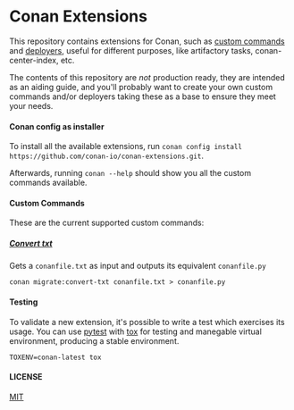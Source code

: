 # Conan Extensions
This repository contains extensions for Conan, such as [custom commands](https://docs.conan.io/2/reference/extensions/custom_commands.html)
and [deployers](https://docs.conan.io/2/reference/extensions/deployers.html),
useful for different purposes, like artifactory tasks, conan-center-index, etc.

The contents of this repository are *not* production ready, they are intended as an aiding guide,
and you'll probably want to create your own custom commands and/or deployers taking these as a base to ensure they meet your needs.

#### Conan config as installer

To install all the available extensions, run `conan config install https://github.com/conan-io/conan-extensions.git`.

Afterwards, running `conan --help` should show you all the custom commands available.

#### Custom Commands

These are the current supported custom commands:

##### [Convert txt](extensions/commands/migrate/)

Gets a `conanfile.txt` as input and outputs its equivalent `conanfile.py`

```
conan migrate:convert-txt conanfile.txt > conanfile.py
```

#### Testing

To validate a new extension, it's possible to write a test which exercises its usage.
You can use [pytest](https://docs.pytest.org) with [tox](https://tox.wiki/en/latest/) for testing and manegable virtual environment, producing a stable environment.

```
TOXENV=conan-latest tox
```

#### LICENSE

[MIT](LICENSE)

